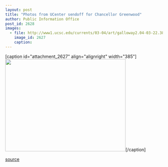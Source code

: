 ```yaml
---
layout: post
title: "Photos from UCenter sendoff for Chancellor Greenwood"
author: Public Information Office
post_id: 2628
images:
  - file: http://www1.ucsc.edu/currents/03-04/art/galloway2.04-03-22.385.jpg
    image_id: 2627
    caption: 
---
```


[caption id="attachment_2627" align="alignright" width="385"]<a href="http://localhost/mysite/wp-content/uploads/2004/03/galloway2.04-03-22.385.jpg"><img class="size-full wp-image-2627" src="http://localhost/mysite/wp-content/uploads/2004/03/galloway2.04-03-22.385.jpg" alt="" width="385" height="296" /></a>[/caption]

[source](http://www1.ucsc.edu/currents/03-04/03-22/morephotos.html "Permalink to morephotos")
